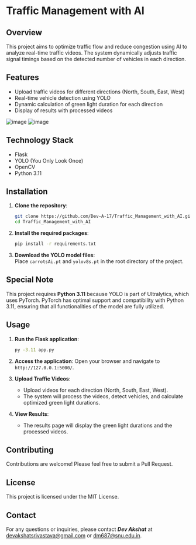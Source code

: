 # Traffic Management with AI

## Overview
This project aims to optimize traffic flow and reduce congestion using AI to analyze real-time traffic videos. The system dynamically adjusts traffic signal timings based on the detected number of vehicles in each direction.

## Features
- Upload traffic videos for different directions (North, South, East, West)
- Real-time vehicle detection using YOLO
- Dynamic calculation of green light duration for each direction
- Display of results with processed videos

![image](https://github.com/user-attachments/assets/55748ac5-c729-4304-8a65-62080a293b1a)
![image](https://github.com/user-attachments/assets/aba164b9-756b-4d3e-9e98-37d12cc82c59)

## Technology Stack
- Flask
- YOLO (You Only Look Once)
- OpenCV
- Python 3.11

## Installation
1. **Clone the repository**:
    ```bash
    git clone https://github.com/Dev-A-17/Traffic_Management_with_AI.git
    cd Traffic_Management_with_AI
    ```

2. **Install the required packages**:
    ```bash
    pip install -r requirements.txt
    ```

3. **Download the YOLO model files**:   
   Place `carrotsAi.pt` and `yolov8s.pt` in the root directory of the project. 

## Special Note
This project requires **Python 3.11** because YOLO is part of Ultralytics, which uses PyTorch. PyTorch has optimal support and compatibility with Python 3.11, ensuring that all functionalities of the model are fully utilized.

## Usage
1. **Run the Flask application**:
    ```bash
    py -3.11 app.py
    ```

2. **Access the application**:
    Open your browser and navigate to `http://127.0.0.1:5000/`.

3. **Upload Traffic Videos**:
    - Upload videos for each direction (North, South, East, West).
    - The system will process the videos, detect vehicles, and calculate optimized green light durations.

4. **View Results**:
    - The results page will display the green light durations and the processed videos.

## Contributing
Contributions are welcome! Please feel free to submit a Pull Request.

## License
This project is licensed under the MIT License.

## Contact
For any questions or inquiries, please contact **_Dev Akshat_** at devakshatsrivastava@gmail.com or dm687@snu.edu.in.
